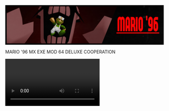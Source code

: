 <img src="./showcase/mod-banner.png" align="center" />

MARIO '96 MX EXE MOD 64 DELUXE COOPERATION

<video src="./showcase/funny.mp4" type="video/mp4" align="center" controls />